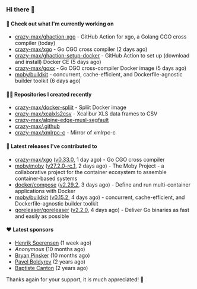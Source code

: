 ### Hi there 👋

#### 👷 Check out what I'm currently working on

- [crazy-max/ghaction-xgo](https://github.com/crazy-max/ghaction-xgo) - GitHub Action for xgo, a Golang CGO cross compiler (today)
- [crazy-max/xgo](https://github.com/crazy-max/xgo) - Go CGO cross compiler (2 days ago)
- [crazy-max/ghaction-setup-docker](https://github.com/crazy-max/ghaction-setup-docker) - GitHub Action to set up (download and install) Docker CE (5 days ago)
- [crazy-max/goxx](https://github.com/crazy-max/goxx) - Go CGO cross-compiler Docker image (5 days ago)
- [moby/buildkit](https://github.com/moby/buildkit) - concurrent, cache-efficient, and Dockerfile-agnostic builder toolkit (6 days ago)

#### 👨‍💻 Repositories I created recently

- [crazy-max/docker-spliit](https://github.com/crazy-max/docker-spliit) - Spliit Docker image
- [crazy-max/xcalxls2csv](https://github.com/crazy-max/xcalxls2csv) - Xcalibur XLS data frames to CSV
- [crazy-max/alpine-edge-musl-segfault](https://github.com/crazy-max/alpine-edge-musl-segfault)
- [crazy-max/.github](https://github.com/crazy-max/.github)
- [crazy-max/xmlrpc-c](https://github.com/crazy-max/xmlrpc-c) - Mirror of xmlrpc-c

#### 🚀 Latest releases I've contributed to

- [crazy-max/xgo](https://github.com/crazy-max/xgo) ([v0.33.0](https://github.com/crazy-max/xgo/releases/tag/v0.33.0), 1 day ago) - Go CGO cross compiler
- [moby/moby](https://github.com/moby/moby) ([v27.2.0-rc.1](https://github.com/moby/moby/releases/tag/v27.2.0-rc.1), 2 days ago) - The Moby Project - a collaborative project for the container ecosystem to assemble container-based systems
- [docker/compose](https://github.com/docker/compose) ([v2.29.2](https://github.com/docker/compose/releases/tag/v2.29.2), 3 days ago) - Define and run multi-container applications with Docker
- [moby/buildkit](https://github.com/moby/buildkit) ([v0.15.2](https://github.com/moby/buildkit/releases/tag/v0.15.2), 4 days ago) - concurrent, cache-efficient, and Dockerfile-agnostic builder toolkit
- [goreleaser/goreleaser](https://github.com/goreleaser/goreleaser) ([v2.2.0](https://github.com/goreleaser/goreleaser/releases/tag/v2.2.0), 4 days ago) - Deliver Go binaries as fast and easily as possible

#### ❤️ Latest sponsors
- [Henrik Soerensen](https://github.com/hsoerensen) (1 week ago)
- _Anonymous_ (10 months ago)
- [Bryan Pinsker](https://github.com/BryanPinsker) (10 months ago)
- [Pavel Boldyrev](https://github.com/bpg) (2 years ago)
- [Baptiste Canton](https://github.com/batmac) (2 years ago)

Thanks again for your support, it is much appreciated! 🙏
